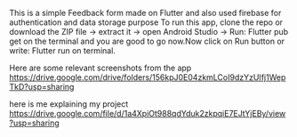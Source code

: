 This is a simple Feedback form made on Flutter and also used firebase for authentication and data storage purpose
To run this app,
clone the repo or download the ZIP file -> extract it -> open Android Studio -> Run: Flutter pub get on the terminal and you are good to go now.Now click on Run button or write: Flutter run on terminal.

Here are some relevant screenshots from the app 
https://drive.google.com/drive/folders/156kpJ0E04zkmLCoI9dzYzUIfj1WepTkD?usp=sharing

here is me explaining my project
https://drive.google.com/file/d/1a4XpiOt988qdYduk2zkpqiE7EJtYjEBy/view?usp=sharing
